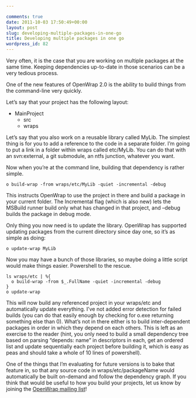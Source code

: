 ```yaml
---

comments: true
date: 2011-10-03 17:50:49+00:00
layout: post
slug: developing-multiple-packages-in-one-go
title: Developing multiple packages in one go
wordpress_id: 82
---
```


Very often, it is the case that you are working on multiple packages at the same time. Keeping dependencies up-to-date in those scenarios can be a very tedious process.

One of the new features of OpenWrap 2.0 is the ability to build things from the command-line very quickly.

Let’s say that your project has the following layout:

  * MainProject
    * src
    * wraps

Let’s say that you also work on a reusable library called MyLib. The simplest thing is for you to add a reference to the code in a separate folder. I’m going to put a link in a folder within wraps called etc/MyLib. You can do that with an svn:external, a git submodule, an ntfs junction, whatever you want.

Now when you’re at the command line, building that dependency is rather simple.
    
    o build-wrap -from wraps/etc/MyLib -quiet -incremental -debug
    







This instructs OpenWrap to use the project in there and build a package in your current folder. The Incremental flag (which is also new) lets the MSBuild runner build only what has changed in that project, and –debug builds the package in debug mode.




Only thing you now need is to update the library. OpenWrap has supported updating packages from the current directory since day one, so it’s as simple as doing:
    
    o update-wrap MyLib
    







Now you may have a bunch of those libraries, so maybe doing a little script would make things easier. Powershell to the rescue.
    
    ls wraps/etc | %{
      o build-wrap -from $_.FullName -quiet -incremental -debug
    }
    o update-wrap
    







This will now build any referenced project in your wraps/etc and automatically update everything. I’ve not added error detection for failed builds (you can do that easily enough by checking for o.exe returning something else than 0). What’s not in there either is to build inter-dependent packages in order in which they depend on each others. This is left as an exercise to the reader (hint, you only need to build a small dependency tree based on parsing “depends: name” in descriptors in each, get an ordered list and update sequentially each project before building it, which is easy as peas and should take a whole of 10 lines of powershell).




One of the things that I’m evaluating for future versions is to bake that feature in, so that any source code in wraps/etc/packageName would automatically be built on-demand and follow the dependency graph. If you think that would be useful to how you build your projects, let us know by joining the [OpenWrap mailing list](http://www.google.co.uk/url?sa=t&source=web&cd=1&ved=0CBsQFjAA&url=http%3A%2F%2Fgroups.google.com%2Fgroup%2Fopenwrap-devel&ei=xfWJTouhH-ec0AXLhqXeDw&usg=AFQjCNGfy_egaNS03z11B6UvCq7bq2PIyA&sig2=_x89HMR5PcDZIxB85MMn5Q)!
